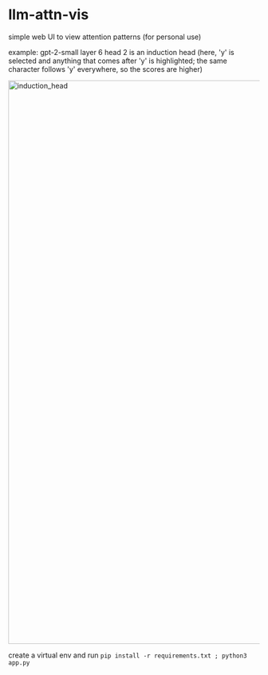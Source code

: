 # llm-attn-vis

simple web UI to view attention patterns (for personal use)

example: gpt-2-small layer 6 head 2 is an induction head (here, 'y' is selected and anything that comes after 'y' is highlighted; the same character follows 'y' everywhere, so the scores are higher)


<img width="1130" alt="induction_head" src="https://github.com/okarthikb/llm-attn-vis/assets/86470305/09b6dd78-f186-4f48-bc29-afe9b04d232e">


create a virtual env and run `pip install -r requirements.txt ; python3 app.py`

